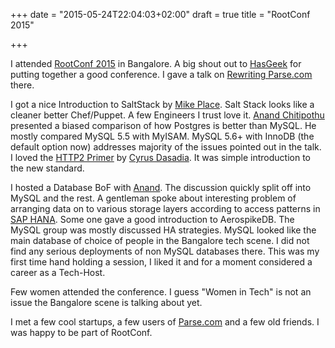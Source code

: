 +++
date = "2015-05-24T22:04:03+02:00"
draft = true
title = "RootConf 2015"

+++

I attended [RootConf 2015](https://rootconf.talkfunnel.com/2015/schedule)
in Bangalore. A big shout out to
[HasGeek](https://hasgeek.com/) for putting together a good conference.
I gave a talk on [Rewriting Parse.com](http://www.youtube.com/watch?v=YXAwSHYdOqc) there.


I got a nice Introduction to SaltStack by [Mike Place](https://twitter.com/cachedout). Salt Stack looks like a cleaner better Chef/Puppet. A few Engineers I trust love it.
[Anand Chitipothu](https://twitter.com/anandology) presented a biased comparison of how Postgres is better than MySQL. He mostly compared MySQL 5.5 with MyISAM.
MySQL 5.6+ with InnoDB (the default option now) addresses majority of the
issues pointed out in the talk. I loved the [HTTP2 Primer](https://www.slideshare.net/extremeunix/quick-primer-on-http2) by [Cyrus Dasadia](https://twitter.com/extremeunix). It was simple introduction to the new standard.

I hosted a Database BoF with [Anand](https://twitter.com/anandology). The discussion quickly
split off into MySQL and the rest. A gentleman spoke about interesting problem of arranging data on to
various storage layers according to access patterns in
[SAP HANA](https://en.wikipedia.org/wiki/SAP_HANA). Some one gave a good introduction to AerospikeDB. The MySQL
group was mostly discussed HA strategies. MySQL looked like the main database of
choice of people in the Bangalore tech scene. I did not find any serious deployments
of non MySQL databases there. This was my first time hand holding a session,
I liked it and for a moment considered a career as a Tech-Host.


Few women attended the conference. I guess "Women in Tech" is not an issue the
Bangalore scene is talking about yet.

I met a few cool startups, a few users of [Parse.com](https://parse.com) and a
few old friends. I was happy to be part of RootConf.
